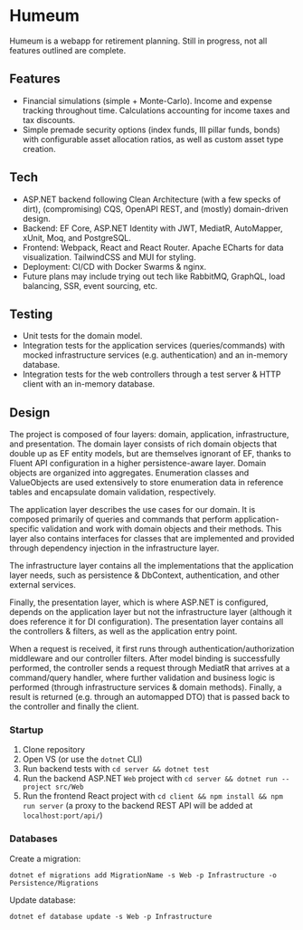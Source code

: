 # Humeum

Humeum is a webapp for retirement planning. Still in progress, not all features outlined are complete.

## Features

* Financial simulations (simple + Monte-Carlo). Income and expense tracking throughout time. Calculations accounting for income taxes and tax discounts.
* Simple premade security options (index funds, III pillar funds, bonds) with configurable asset allocation ratios, as well as custom asset type creation.

## Tech

* ASP.NET backend following Clean Architecture (with a few specks of dirt), (compromising) CQS, OpenAPI REST, and (mostly) domain-driven design.
* Backend: EF Core, ASP.NET Identity with JWT, MediatR, AutoMapper, xUnit, Moq, and PostgreSQL.
* Frontend: Webpack, React and React Router. Apache ECharts for data visualization. TailwindCSS and MUI for styling.
* Deployment: CI/CD with Docker Swarms & nginx.
* Future plans may include trying out tech like RabbitMQ, GraphQL, load balancing, SSR, event sourcing, etc.

## Testing

* Unit tests for the domain model.
* Integration tests for the application services (queries/commands) with mocked infrastructure services (e.g. authentication) and an in-memory database.
* Integration tests for the web controllers through a test server & HTTP client with an in-memory database.

## Design

The project is composed of four layers: domain, application, infrastructure, and presentation. The domain layer consists of rich domain objects that double up as EF entity models, but are themselves ignorant of EF, thanks to Fluent API configuration in a higher persistence-aware layer. Domain objects are organized into aggregates. Enumeration classes and ValueObjects are used extensively to store enumeration data in reference tables and encapsulate domain validation, respectively.

The application layer describes the use cases for our domain. It is composed primarily of queries and commands that perform application-specific validation and work with domain objects and their methods. This layer also contains interfaces for classes that are implemented and provided through dependency injection in the infrastructure layer.

The infrastructure layer contains all the implementations that the application layer needs, such as persistence & DbContext, authentication, and other external services. 

Finally, the presentation layer, which is where ASP.NET is configured, depends on the application layer but not the infrastructure layer (although it does reference it for DI configuration). The presentation layer contains all the controllers & filters, as well as the application entry point.

When a request is received, it first runs through authentication/authorization middleware and our controller filters. After model binding is successfully performed, the controller sends a request through MediatR that arrives at a command/query handler, where further validation and business logic is performed (through infrastructure services & domain methods). Finally, a result is returned (e.g. through an automapped DTO) that is passed back to the controller and finally the client.

### Startup

1. Clone repository
2. Open VS (or use the `dotnet` CLI)
3. Run backend tests with `cd server && dotnet test`
4. Run the backend ASP.NET `Web` project with `cd server && dotnet run --project src/Web`
5. Run the frontend React project with `cd client && npm install && npm run server` (a proxy to the backend REST API will be added at `localhost:port/api/`)

### Databases

Create a migration:

    dotnet ef migrations add MigrationName -s Web -p Infrastructure -o Persistence/Migrations

Update database:

    dotnet ef database update -s Web -p Infrastructure
